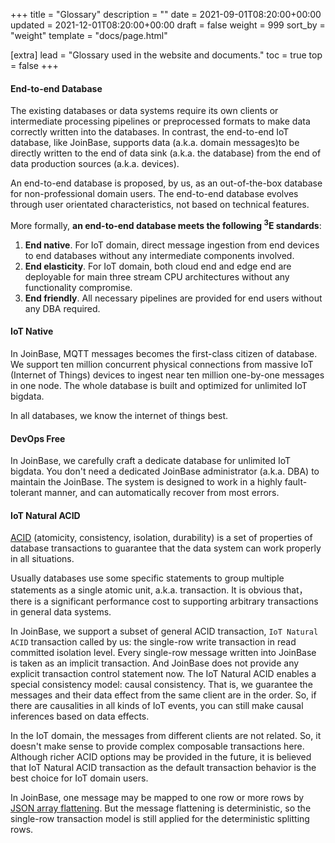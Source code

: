 +++
title = "Glossary"
description = ""
date = 2021-09-01T08:20:00+00:00
updated = 2021-12-01T08:20:00+00:00
draft = false
weight = 999
sort_by = "weight"
template = "docs/page.html"

[extra]
lead = "Glossary used in the website and documents."
toc = true
top = false
+++

#### End-to-end Database

The existing databases or data systems require its own clients or intermediate processing pipelines or preprocessed formats to make data correctly written into the databases. In contrast, the end-to-end IoT database, like JoinBase, supports data (a.k.a. domain messages)to be directly written to the end of data sink (a.k.a. the database) from the end of data production sources (a.k.a. devices).

An end-to-end database is proposed, by us, as an out-of-the-box database for non-professional domain users. The end-to-end database evolves through user orientated characteristics, not based on technical features.

More formally, **an end-to-end database meets the following <sup>3</sup>E standards**:

1. **End native**. For IoT domain, direct message ingestion from end devices to end databases without any intermediate components involved.
2. **End elasticity**. For IoT domain, both cloud end and edge end are deployable for main three stream CPU architectures without any functionality compromise.
3. **End friendly**. All necessary pipelines are provided for end users without any DBA required.

#### IoT Native

In JoinBase, MQTT messages becomes the first-class citizen of database. We support ten million concurrent physical connections from massive IoT (Internet of Things) devices to ingest near ten million one-by-one messages in one node. The whole database is built and optimized for unlimited IoT bigdata. 

In all databases, we know the internet of things best.

#### DevOps Free

In JoinBase, we carefully craft a dedicate database for unlimited IoT bigdata. You don't need a dedicated JoinBase administrator (a.k.a. DBA) to maintain the JoinBase. The system is designed to work in a highly fault-tolerant manner, and can automatically recover from most errors. 

#### IoT Natural ACID

[ACID](https://en.wikipedia.org/wiki/ACID) (atomicity, consistency, isolation, durability) is a set of properties of database transactions to guarantee that the data system can work properly in all situations. 

Usually databases use some specific statements to group multiple statements as a single atomic unit, a.k.a. transaction. It is obvious that， there is a significant performance cost to supporting arbitrary transactions in general data systems. 

In JoinBase, we support a subset of general ACID transaction, `IoT Natural ACID` transaction called by us: the single-row write transaction in read committed isolation level. Every single-row message written into JoinBase is taken as an implicit transaction. And JoinBase does not provide any explicit transaction control statement now. The IoT Natural ACID enables a special consistency model: causal consistency. That is, we guarantee the messages and their data effect from the same client are in the order. So, if there are causalities in all kinds of IoT events, you can still make causal inferences based on data effects.

In the IoT domain, the messages from different clients are not related. So, it doesn't make sense to provide complex composable transactions here. Although richer ACID options may be provided in the future, it is believed that IoT Natural ACID transaction as the default transaction behavior is the best choice for IoT domain users.

In JoinBase, one message may be mapped to one row or more rows by [JSON array flattening](/docs/references/mapping/#custom-mapping). But the message flattening is deterministic, so the single-row transaction model is still applied for the deterministic splitting rows.



